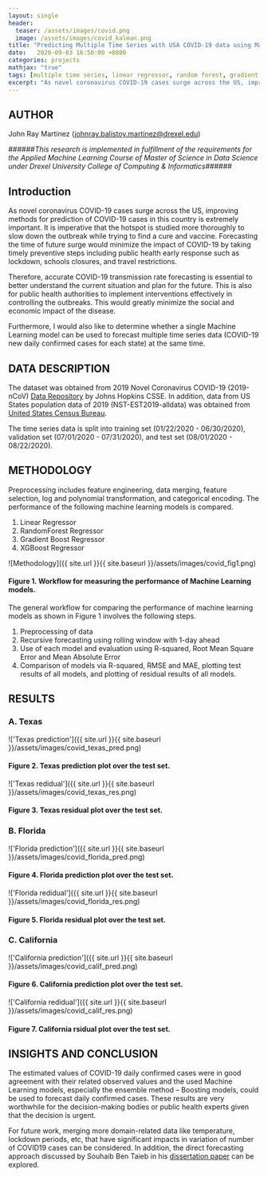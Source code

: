 ```yaml
---
layout: single
header:
  teaser: /assets/images/covid.png 
  image: /assets/images/covid_kalman.png
title: "Predicting Multiple Time Series with USA COVID-19 data using Machine Learning models"
date:   2020-09-03 16:50:00 +0800
categories: projects
mathjax: "true"
tags: [multiple time series, linear regressor, random forest, gradient boosting, XGBoost]
excerpt: "As novel coronavirus COVID-19 cases surge across the US, improving methods for prediction of COVID-19 cases in this country is extremely important."
---
```


## AUTHOR
John Ray Martinez (johnray.balistoy.martinez@drexel.edu)

######*This research is implemented in fulfillment of the requirements for the Applied Machine Learning Course of Master of Science in Data Science under Drexel University College of Computing & Informatics*######

## Introduction

As novel coronavirus COVID-19 cases surge across the US, improving methods for prediction of COVID-19 cases in this country is extremely important. It is imperative that the hotspot is studied more thoroughly to slow down the outbreak while trying to find a cure and vaccine. Forecasting the time of future surge would minimize the impact of COVID-19 by taking timely preventive steps including public health early response such as lockdown, schools closures, and travel restrictions.

Therefore, accurate COVID-19 transmission rate forecasting is essential to better understand the current situation and plan for the future. This is also for public health authorities to implement interventions effectively in controlling the outbreaks. This would greatly minimize the social and economic impact of the disease.

Furthermore, I would also like to determine whether a single Machine Learning model can be used to forecast multiple time series data (COVID-19 new daily confirmed cases for each state) at the same time. 

## DATA DESCRIPTION

The dataset was obtained from 2019 Novel Coronavirus COVID-19 (2019-nCoV) [Data Repository](https://github.com/CSSEGISandData/COVID-19) by Johns Hopkins CSSE. In addition, data from US States population data of 2019 (NST-EST2019-alldata) was obtained from [United States Census Bureau](https://www.census.gov/data/tables/time-series/demo/popest/2010s-state-total.html). 

The time series data is split into training set (01/22/2020 - 06/30/2020), validation set (07/01/2020 - 07/31/2020), and test set (08/01/2020 - 08/22/2020). 


## METHODOLOGY

Preprocessing includes feature engineering, data merging, feature selection, log and polynomial transformation, and categorical encoding. The performance of the following machine learning models is compared. 

1. Linear Regressor
2. RandomForest Regressor
3. Gradient Boost Regressor
4. XGBoost Regressor 

![Methodology]({{ site.url }}{{ site.baseurl }}/assets/images/covid_fig1.png)
#### Figure 1. Workflow for measuring the performance of Machine Learning models.

The general workflow for comparing the performance of machine learning models as shown in Figure 1 involves the following steps. 

1. Preprocessing of data
2. Recursive forecasting using rolling window with 1-day ahead
3. Use of each model and evaluation using R-squared, Root Mean Square Error and Mean Absolute Error
4. Comparison of models via R-squared, RMSE and MAE, plotting test results of all models, and plotting of residual results of all models.


## RESULTS

### A. **Texas**  

!['Texas prediction']({{ site.url }}{{ site.baseurl }}/assets/images/covid_texas_pred.png)
#### Figure 2. Texas prediction plot over the test set. 

!['Texas redidual']({{ site.url }}{{ site.baseurl }}/assets/images/covid_texas_res.png)
#### Figure 3. Texas residual plot over the test set. 

### B. **Florida** 

!['Florida prediction']({{ site.url }}{{ site.baseurl }}/assets/images/covid_florida_pred.png)
#### Figure 4. Florida prediction plot over the test set. 

!['Florida redidual']({{ site.url }}{{ site.baseurl }}/assets/images/covid_florida_res.png)
#### Figure 5. Florida residual plot over the test set. 

### C. **California**

!['California prediction']({{ site.url }}{{ site.baseurl }}/assets/images/covid_calif_pred.png)
#### Figure 6. California prediction plot over the test set.  

!['California redidual']({{ site.url }}{{ site.baseurl }}/assets/images/covid_calif_res.png)
#### Figure 7. California rsidual plot over the test set.  


## INSIGHTS AND CONCLUSION

The estimated values of COVID-19 daily confirmed cases were in good agreement with their related observed values and the used Machine Learning models, especially the ensemble method – Boosting models, could be used to forecast daily confirmed cases. These results are very worthwhile for the decision-making bodies or public health experts given that the decision is urgent.

For future work, merging more domain-related data like temperature, lockdown periods, etc, that have significant impacts in variation of number of COVID19 cases can be considered. In addition, the direct forecasting approach discussed by Souhaib Ben Taieb in his [dissertation paper](https://souhaib-bentaieb.com/papers/2014_phd.pdf) can be explored.
